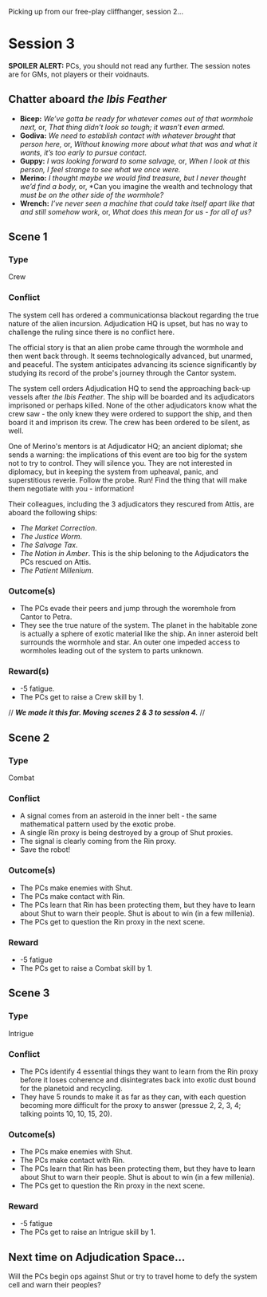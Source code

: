 Picking up from our free-play cliffhanger, session 2...

# Session 3

**SPOILER ALERT:** PCs, you should not read any further. The session notes are for GMs, not players or their voidnauts.

## Chatter aboard *the Ibis Feather*

- **Bicep:** *We’ve gotta be ready for whatever comes out of that wormhole next,* or, *That thing didn’t look so tough; it wasn’t even armed.*
- **Godiva:** *We need to establish contact with whatever brought that person here,* or, *Without knowing more about what that was and what it wants, it’s too early to pursue contact.*
- **Guppy:** *I was looking forward to some salvage,* or, *When I look at this person, I feel strange to see what we once were.*
- **Merino:** *I thought maybe we would find treasure, but I never thought we’d find a body,* or, *Can you imagine the wealth and technology that *must be on the other side of the wormhole?*
- **Wrench:** *I’ve never seen a machine that could take itself apart like that and still somehow work,* or, *What does this mean for us - for all of us?*

## Scene 1

### Type

Crew

### Conflict

The system cell has ordered a communicationsa blackout regarding the true nature of the alien incursion. Adjudication HQ is upset, but has no way to challenge the ruling since there is no conflict here. 

The official story is that an alien probe came through the wormhole and then went back through. It seems technologically advanced, but unarmed, and peaceful. The system anticipates advancing its science significantly by studying its record of the probe's journey through the Cantor system.

The system cell orders Adjudication HQ to send the approaching back-up vessels after *the Ibis Feather*. The ship will be boarded and its adjudicators imprisoned or perhaps killed. None of the other adjudicators know what the crew saw - the only knew they were ordered to support the ship, and then board it and imprison its crew. The crew has been ordered to be silent, as well.

One of Merino's mentors is at Adjudicator HQ; an ancient diplomat; she sends a warning: the implications of this event are too big for the system not to try to control. They will silence you. They are not interested in diplomacy, but in keeping the system from upheaval, panic, and superstitious reverie. Follow the probe. Run! Find the thing that will make them negotiate with you - information!

Their colleagues, including the 3 adjudicators they rescured from Attis, are aboard the following ships:

- *The Market Correction*.
- *The Justice Worm*.
- *The Salvage Tax*.
- *The Notion in Amber*. This is the ship beloning to the Adjudicators the PCs rescued on Attis.
- *The Patient Millenium*.

### Outcome(s)

- The PCs evade their peers and jump through the woremhole from Cantor to Petra. 
- They see the true nature of the system. The planet in the habitable zone is actually a sphere of exotic material like the ship. An inner asteroid belt surrounds the wormhole and star. An outer one impeded access to wormholes leading out of the system to parts unknown.

### Reward(s)

- -5 fatigue.
- The PCs get to raise a Crew skill by 1.

//
***We made it this far. Moving scenes 2 & 3 to session 4.***
//

## Scene 2

### Type

Combat

### Conflict

- A signal comes from an asteroid in the inner belt - the same mathematical pattern used by the exotic probe.
- A single Rin proxy is being destroyed by a group of Shut proxies.
- The signal is clearly coming from the Rin proxy.
- Save the robot!

### Outcome(s)

- The PCs make enemies with Shut.
- The PCs make contact with Rin.
- The PCs learn that Rin has been protecting them, but they have to learn about Shut to warn their people. Shut is about to win (in a few millenia).
- The PCs get to question the Rin proxy in the next scene.

### Reward

- -5 fatigue
- The PCs get to raise a Combat skill by 1.

## Scene 3

### Type

Intrigue

### Conflict

- The PCs identify 4 essential things they want to learn from the Rin proxy before it loses coherence and disintegrates back into exotic dust bound for the planetoid and recycling.
- They have 5 rounds to make it as far as they can, with each question becoming more difficult for the proxy to answer (pressue 2, 2, 3, 4; talking points 10, 10, 15, 20).

### Outcome(s)

- The PCs make enemies with Shut.
- The PCs make contact with Rin.
- The PCs learn that Rin has been protecting them, but they have to learn about Shut to warn their people. Shut is about to win (in a few millenia).
- The PCs get to question the Rin proxy in the next scene.

### Reward

- -5 fatigue
- The PCs get to raise an Intrigue skill by 1. 

## Next time on Adjudication Space...

Will the PCs begin ops against Shut or try to travel home to defy the system cell and warn their peoples?